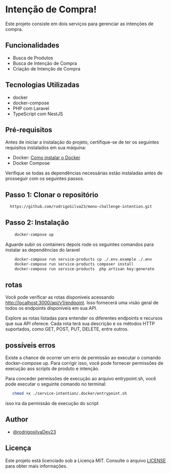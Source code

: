 # Intenção de Compra!

Este projeto consiste em dois serviços para gerenciar as intenções de compra.

## Funcionalidades

- Busca de Produtos
- Busca de Intenção de Compra
- Criação de Intenção de Compra

## Tecnologias Utilizadas

- docker
- docker-compose
- PHP com Laravel
- TypeScript com NestJS

## Pré-requisitos

Antes de iniciar a instalação do projeto, certifique-se de ter os seguintes requisitos instalados em sua máquina:

- Docker: [Como instalar o Docker](https://www.docker.com/get-started/)
- Docker Compose

Verifique se todas as dependências necessárias estão instaladas antes de prosseguir com os seguintes passos.

## Passo 1: Clonar o repositório

```bash
  https://github.com/rodrigoSilva23/mono-challenge-intention.git
```

## Passo 2: Instalação

```bash
    docker-compose up
```

Aguarde subir os containers depois rode os seguintes comandos para instalar as dependências do laravel

```bash
    docker-compose run service-products cp ./.env.example ./.env
    docker-compose run service-products composer install  
    docker-compose run service-products  php artisan key:generate
```

## rotas

Você pode verificar as rotas disponíveis acessando [http://localhost:3000/api/v1/endpoint](http://localhost:3000/api/v1/endpoint). Isso fornecerá uma visão geral de todos os endpoints disponíveis em sua API.

<p>
  Explore as rotas listadas para entender os diferentes endpoints e recursos que sua API oferece. Cada rota terá sua descrição e os métodos HTTP suportados, como GET, POST, PUT, DELETE, entre outros.
</p>

## possíveis erros

Existe a chance de ocorrer um erro de permissão ao executar o comando docker-compose up. Para corrigir isso, você pode fornecer permissões de execução aos scripts de produto e intenção.

Para conceder permissões de execução ao arquivo entrypoint.sh, você pode executar o seguinte comando no terminal:

```bash
   chmod +x ./service-intention/.docker/entrypoint.sh

```
isso ira da permissão  de execução do script

## Author

- [@rodrigosilvaDev23](https://github.com/rodrigoSilva23)

## Licença

Este projeto está licenciado sob a Licença MIT. Consulte o arquivo [LICENSE](https://opensource.org/licenses/MIT) para obter mais informações.
